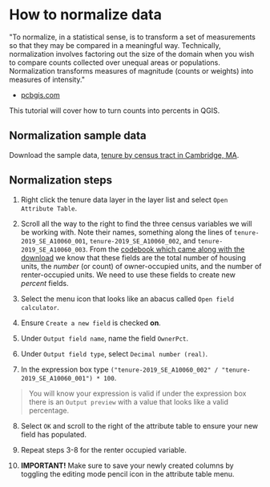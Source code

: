 # How to normalize data

"To normalize, in a statistical sense, is to transform a set of measurements so that they may be compared in a meaningful way. Technically, normalization involves factoring out the size of the domain when you wish to compare counts collected over unequal areas or populations. Normalization transforms measures of magnitude (counts or weights) into measures of intensity."
- [pcbgis.com](https://www.pbcgis.com/normalize/)

This tutorial will cover how to turn counts into percents in QGIS.

## Normalization sample data
Download the sample data, [tenure by census tract in Cambridge, MA](https://downgit.github.io/#/home?url=https://github.com/HarvardMapCollection/tutorials/blob/main/sample-data/cambridge-tenure-counts.geojson). 


## Normalization steps

1. Right click the tenure data layer in the layer list and select `Open Attribute Table`.

2. Scroll all the way to the right to find the three census variables we will be working with. Note their names, something along the lines of `tenure-2019_SE_A10060_001`, `tenure-2019_SE_A10060_002`, and `tenure-2019_SE_A10060_003`. From the [codebook which came along with the download](https://github.com/HarvardMapCollection/tutorials/blob/main/sample-data/tenure-2019-codebook.txt) we know that these fields are the total number of housing units, the *number* (or count) of owner-occupied units, and the number of renter-occupied units. We need to use these fields to create new *percent* fields.

3. Select the menu icon that looks like an abacus called `Open field calculator`.

4. Ensure `Create a new field` is checked **on**. 

5. Under `Output field name`, name the field `OwnerPct`.

6. Under `Output field type`, select `Decimal number (real)`.

7. In the expression box type `("tenure-2019_SE_A10060_002" / "tenure-2019_SE_A10060_001") * 100`.
> You will know your expression is valid if under the expression box there is an `Output preview` with a value that looks like a valid percentage.

8. Select `OK` and scroll to the right of the attribute table to ensure your new field has populated.

9. Repeat steps 3-8 for the renter occupied variable. 

10. **IMPORTANT!** Make sure to save your newly created columns by toggling the editing mode pencil icon in the attribute table menu.